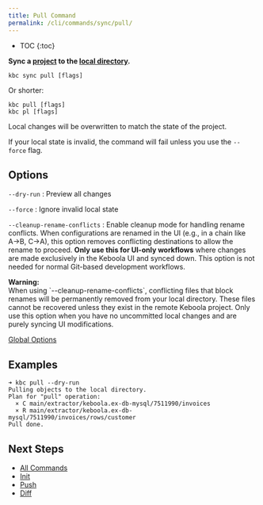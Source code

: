 ```yaml
---
title: Pull Command
permalink: /cli/commands/sync/pull/
---
```


* TOC 
{:toc}

**Sync a [project](/cli/#subsystems) to the [local directory](/cli/structure/).**

```
kbc sync pull [flags]
```

Or shorter:
```
kbc pull [flags]
kbc pl [flags]
```

Local changes will be overwritten to match the state of the project. 

If your local state is invalid, the command will fail unless you use the `--force` flag.

## Options

`--dry-run`
: Preview all changes

`--force`
: Ignore invalid local state

`--cleanup-rename-conflicts`
: Enable cleanup mode for handling rename conflicts. When configurations are renamed in the UI (e.g., in a chain like A→B, C→A), this option removes conflicting destinations to allow the rename to proceed. **Only use this for UI-only workflows** where changes are made exclusively in the Keboola UI and synced down. This option is not needed for normal Git-based development workflows.

<div class="clearfix"></div><div class="alert alert-warning" role="alert" markdown="1">
<strong>Warning:</strong><br>
When using `--cleanup-rename-conflicts`, conflicting files that block renames will be permanently removed from your local directory. These files cannot be recovered unless they exist in the remote Keboola project. Only use this option when you have no uncommitted local changes and are purely syncing UI modifications.
</div>

[Global Options](/cli/commands/#global-options)

## Examples

```
➜ kbc pull --dry-run
Pulling objects to the local directory.
Plan for "pull" operation:
  × C main/extractor/keboola.ex-db-mysql/7511990/invoices
  × R main/extractor/keboola.ex-db-mysql/7511990/invoices/rows/customer
Pull done.
```

## Next Steps

- [All Commands](/cli/commands/)
- [Init](/cli/commands/sync/init/)
- [Push](/cli/commands/sync/push/)
- [Diff](/cli/commands/sync/diff/)
